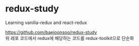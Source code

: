 # redux-study

Learning vanilla-redux and react-redux

https://github.com/baejoonsoo/redux-study
<br>
위 레포 코드에서 redux에 해당하는 코드를 redux-toolkit으로 단순화
